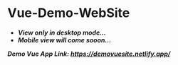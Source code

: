 # Vue-Demo-WebSite

- ***View only in desktop mode...***
- ***Mobile view will come sooon...***


***Demo Vue App Link: https://demovuesite.netlify.app/***
